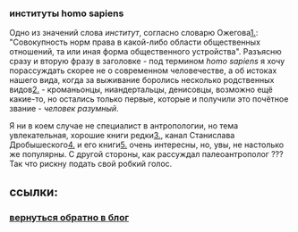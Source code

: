 ### институты homo sapiens

Одно из значений слова *институт*, согласно словарю Ожегова[1.]: "Совокупность норм права в какой-либо области общественных отношений, та или иная форма общественного устройства". Разъясню сразу и вторую фразу в заголовке - под термином *homo sapiens* я хочу порассуждать скорее не о современном человечестве, а об истоках нашего вида, когда за выживание боролись несколько родственных видов[2.] - кроманьонцы, ниандертальцы, денисовцы, возможно ещё какие-то, но остались только первые, которые и получили это почётное звание - *человек разумный*.

Я ни в коем случае не специалист в антропологии, но тема увлекательная, хорошие книги редки[3.], канал Станислава Дробышеского[4.] и его книги[5.] очень интересны, но, увы, не настолько же популярны. С другой стороны, как рассуждал палеоантрополог ???
Так что рискну подать свой робкий голос.




## ссылки:

[1.]: (https://gufo.me/dict/ozhegov/%D0%B8%D0%BD%D1%81%D1%82%D0%B8%D1%82%D1%83%D1%82")
[2.]: (https://ru.wikipedia.org/wiki/%D0%A7%D0%B5%D0%BB%D0%BE%D0%B2%D0%B5%D0%BA_%D1%80%D0%B0%D0%B7%D1%83%D0%BC%D0%BD%D1%8B%D0%B9)
[3.]: (https://vk.com/wall-123708210_334)
[4.]: (https://www.youtube.com/@fondnauk)
[5.]: (https://ru.wikipedia.org/wiki/%D0%94%D1%80%D0%BE%D0%B1%D1%8B%D1%88%D0%B5%D0%B2%D1%81%D0%BA%D0%B8%D0%B9,_%D0%A1%D1%82%D0%B0%D0%BD%D0%B8%D1%81%D0%BB%D0%B0%D0%B2_%D0%92%D0%BB%D0%B0%D0%B4%D0%B8%D0%BC%D0%B8%D1%80%D0%BE%D0%B2%D0%B8%D1%87)
[N.]: (https://antropogenez.ru/) 
###            **[вернуться обратно в блог](index.md)**